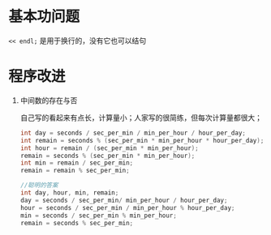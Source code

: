 # 基本功问题

`<< endl;` 是用于换行的，没有它也可以结句

# 程序改进

1. 中间数的存在与否

   自己写的看起来有点长，计算量小；人家写的很简练，但每次计算量都很大；

   ```c++
   int day = seconds / sec_per_min / min_per_hour / hour_per_day;
   int remain = seconds % (sec_per_min * min_per_hour * hour_per_day);
   int hour = remain / (sec_per_min * min_per_hour);
   remain = seconds % (sec_per_min * min_per_hour);
   int min = remain / sec_per_min;
   remain = remain % sec_per_min;
   
   //聪明的答案
   int day, hour, min, remain;
   day = seconds / sec_per_min/ min_per_hour / hour_per_day;
   hour = seconds / sec_per_min / min_per_hour % hour_per_day;
   min = seconds / sec_per_min % min_per_hour;
   remain = seconds % sec_per_min;
   ```

   